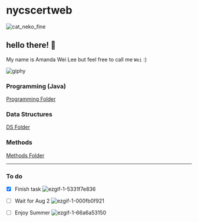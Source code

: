 # nycscertweb

![cat_neko_fine](https://user-images.githubusercontent.com/107557711/180831537-317aa0e7-0eb6-43d9-9b12-da9b08478ed1.gif) 
## hello there! 👋
My name is Amanda Wei Lee but feel free to call me `Wei` :)



![giphy](https://user-images.githubusercontent.com/107557711/180843022-fc717034-f173-460d-ba95-63f63fac2052.gif) 
### Programming (Java)
[Programming Folder](https://github.com/hunter-teacher-cert/cohort-3-summer-work-AmaneWei/tree/master/programming)


### Data Structures

[DS Folder](https://github.com/hunter-teacher-cert/cohort-3-summer-work-AmaneWei/tree/master/ds)


### Methods
[Methods Folder](https://github.com/hunter-teacher-cert/cohort-3-summer-work-AmaneWei/tree/master/methods)

---
### To do
- [x] Finish task ![ezgif-1-5331f7e836](https://user-images.githubusercontent.com/107557711/180853201-dad36b01-7cf2-4633-8b6c-9d7ba1ceeec0.gif)


- [ ] Wait for Aug 2 ![ezgif-1-000fb0f921](https://user-images.githubusercontent.com/107557711/180853340-fa5eb1f3-5ab2-4ee9-b3bd-2e4df59f07c4.gif)



- [ ] Enjoy Summer ![ezgif-1-66a6a53150](https://user-images.githubusercontent.com/107557711/180853390-fac5ea16-3dcd-4f49-ab6b-02283cf3e226.gif)
